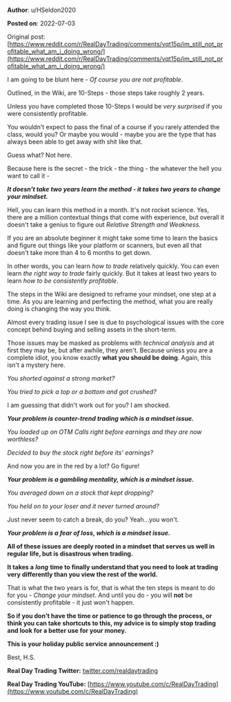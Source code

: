 **Author**: u/HSeldon2020

**Posted on**: 2022-07-03

Original post: [https://www.reddit.com/r/RealDayTrading/comments/vqt15p/im_still_not_profitable_what_am_i_doing_wrong/](https://www.reddit.com/r/RealDayTrading/comments/vqt15p/im_still_not_profitable_what_am_i_doing_wrong/)

I am going to be blunt here - *Of course you are not profitable*.

Outlined, in the Wiki, are 10-Steps - those steps take roughly 2 years. 

Unless you have completed those 10-Steps I would be *very surprised* if you were consistently profitable.

You wouldn't expect to pass the final of a course if you rarely attended the class, would you?  Or maybe you would - maybe you are the type that has always been able to get away with shit like that.

Guess what? Not here.

Because here is the secret - the trick - the thing - the whatever the hell you want to call it - 

***It doesn't take two years learn the method - it takes two years to change your mindset.***

Hell, you can learn this method in a month.  It's not rocket science.  Yes, there are a million contextual things that come with experience, but overall it doesn't take a genius to figure out *Relative Strength and Weakness.*  

If you are an absolute beginner it might take some time to learn the basics and figure out things like your platform or scanners, but even all that doesn't take more than 4 to 6 months to get down.

In other words, you can learn *how to trade* relatively quickly.  You can even learn *the right way to trade* fairly quickly.  But it takes at least two years to learn *how to be consistently profitable*. 

The steps in the Wiki are designed to reframe your mindset, one step at a time.  As you are learning and perfecting the method, what you are really doing is changing the way you think.

Almost every trading issue I see is due to psychological issues with the core concept behind buying and selling assets in the short-term. 

Those issues may be masked as problems with *technical analysis* and at first they may be, but after awhile, they aren't.  Because unless you are a complete idiot, you know exactly **what you should be doing**.  Again, this isn't a mystery here.  

*You shorted against a strong market?* 

*You tried to pick a top or a bottom and got crushed?* 

I am guessing that didn't work out for you? I am shocked. 

***Your problem is counter-trend trading which is a mindset issue.***

*You loaded up on OTM Calls right before earnings and they are now worthless?*  

*Decided to buy the stock right before its' earnings?*

And now you are in the red by a lot? Go figure! 

***Your problem is a gambling mentality, which is a mindset issue.***

*You averaged down on a stock that kept dropping?*

*You held on to your loser and it never turned around?*

Just never seem to catch a break, do you? Yeah...you won't.

***Your problem is a fear of loss, which is a mindset issue.***

**All of these issues are deeply rooted in a mindset that serves us well in regular life, but is disastrous when trading.**  

**It takes a** ***long*** **time to finally understand that you need to look at trading very differently than you view the rest of the world.**  

That is what the two years is for, that is what the ten steps is meant to do for you - *Change your mindset*.  And until you do - you will **not** be consistently profitable - it just won't happen.

**So if you don't have the time or patience to go through the process, or think you can take shortcuts to this, my advice is to simply stop trading and look for a better use for your money.**

**This is your holiday public service announcement :)**

Best, H.S.

**Real Day Trading Twitter:** [twitter.com/realdaytrading](https://twitter.com/realdaytrading)

**Real Day Trading YouTube:** [https://www.youtube.com/c/RealDayTrading](https://www.youtube.com/c/RealDayTrading)